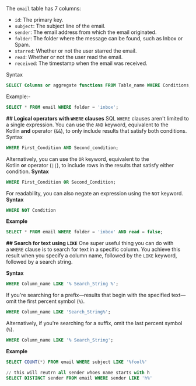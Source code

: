 
The `email` table has 7 columns:

- `id`: The primary key.
- `subject`: The subject line of the email.
- `sender`: The email address from which the email originated.
- `folder`: The folder where the message can be found, such as Inbox or Spam.
- `starred`: Whether or not the user starred the email.
- `read`: Whether or not the user read the email.
- `received`: The timestamp when the email was received.


Syntax
```SQL
SELECT Columns or aggregate functions FROM Table_name WHERE Conditions;
```
Example:-
```SQL
SELECT * FROM email WHERE folder = 'inbox';
```
**## Logical operators with `WHERE` clauses**
SQL `WHERE` clauses aren't limited to a single expression. You can use the `AND` keyword, equivalent to the Kotlin **and** operator (`&&`), to only include results that satisfy both conditions.
Syntax
```SQL
WHERE First_Condition AND Second_condition;
```
Alternatively, you can use the `OR` keyword, equivalent to the Kotlin **or** operator (`||`), to include rows in the results that satisfy either condition.
**Syntax**
```SQL
WHERE First_Condition OR Second_Condition;
```
For readability, you can also negate an expression using the `NOT` keyword.
**Syntax**
```SQL
WHERE NOT Condition
```

**Example**
```SQL
SELECT * FROM email WHERE folder = 'inbox' AND read = false;
```


**## Search for text using `LIKE`**
One super useful thing you can do with a `WHERE` clause is to search for text in a specific column. You achieve this result when you specify a column name, followed by the `LIKE` keyword, followed by a search string.

**Syntax**
```SQL
WHERE Column_name LIKE '% Search_String %';
```
If you're searching for a prefix—results that begin with the specified text—omit the first percent symbol (`%`).
```SQL
WHERE Column_name LIKE 'Search_String%';
```
Alternatively, if you're searching for a suffix, omit the last percent symbol (`%`).
```SQL
WHERE Column_name LIKE '% Search_String';
```

**Example**
```SQL
SELECT COUNT(*) FROM email WHERE subject LIKE '%fool%'
```

```SQL
// this will reutrn all sender whoes name starts with h
SELECT DISTINCT sender FROM email WHERE sender LIKE 'h%'
```
